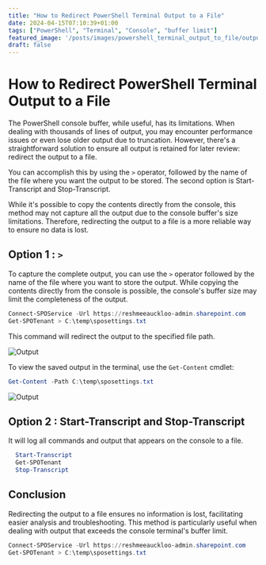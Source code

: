 ```yaml
---
title: "How to Redirect PowerShell Terminal Output to a File"
date: 2024-04-15T07:10:39+01:00
tags: ["PowerShell", "Terminal", "Console", "buffer limit"]
featured_image: '/posts/images/powershell_terminal_output_to_file/output.png'
draft: false
---
```


# How to Redirect PowerShell Terminal Output to a File

The PowerShell console buffer, while useful, has its limitations. When dealing with thousands of lines of output, you may encounter performance issues or even lose older output due to truncation. However, there's a straightforward solution to ensure all output is retained for later review: redirect the output to a file.

You can accomplish this by using the `>` operator, followed by the name of the file where you want the output to be stored. The second option is Start-Transcript and Stop-Transcript.

While it's possible to copy the contents directly from the console, this method may not capture all the output due to the console buffer's size limitations. Therefore, redirecting the output to a file is a more reliable way to ensure no data is lost.

## Option 1 : `>`

To capture the complete output, you can use the `>` operator followed by the name of the file where you want to store the output. While copying the contents directly from the console is possible, the console's buffer size may limit the completeness of the output.

```PowerShell
Connect-SPOService -Url https://reshmeeauckloo-admin.sharepoint.com
Get-SPOTenant > C:\temp\sposettings.txt
```

This command will redirect the output to the specified file path.

![Output](../images/powershell_terminal_output_to_file/output.png)

To view the saved output in the terminal, use the `Get-Content` cmdlet:

```PowerShell
Get-Content -Path C:\temp\sposettings.txt
```

![Output](../images/powershell_terminal_output_to_file/viewsavedoutput.png)

## Option 2 : Start-Transcript and Stop-Transcript

It will log all commands and output that appears on the console to a file.

```PowerShell
  Start-Transcript
  Get-SPOTenant
  Stop-Transcript
```
## Conclusion

Redirecting the output to a file ensures no information is lost, facilitating easier analysis and troubleshooting. This method is particularly useful when dealing with output that exceeds the console terminal's buffer limit.




```PowerShell
Connect-SPOService -Url https://reshmeeauckloo-admin.sharepoint.com
Get-SPOTenant > C:\temp\sposettings.txt
